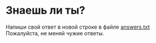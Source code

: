 # Знаешь ли ты?

Напиши свой ответ в новой строке в файле [answers.txt](answers.txt)  
Пожалуйста, не меняй чужие ответы.

